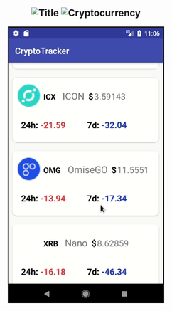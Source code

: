 <div align="center">
  
  ![Title](https://www.tradecoinclub.com/assets/images/en_US/cryptocurrency.png)
  ![Cryptocurrency](https://cdn2.iconfinder.com/data/icons/bitcoin-and-mining/44/trade-512.png)
  ---
  
  ![output app](art/output-app.gif)
  
</div>

